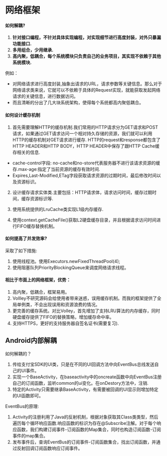 # 网络框架

#### 如何解耦?

1. **针对接口编程，不针对具体实现编程，对实现细节进行高度封装，对外只暴漏功能接口.**
2. **多用组合，少用继承.**
3. **高内聚，低耦合，每个系统模块只负责自己的业务项目，其实现不依赖于其他系统模块.**

例如：

* 对网络请求进行高度封装,抽象出请求的URL，请求参数等关键信息。那么对于网络请求类来说，它就可以不依赖于具体的Request实现，就能获取发起网络请求的关键信息，进行数据访问。
* 而且清晰的分出了几大块系统架构，使得每个系统都高内聚低耦合。

#### 如何设计缓存机制

1. 首先需要理解HTTP的缓存机制.我们常用的HTTP请求分为GET请求和POST请求，如果通过GET请求访问一个相对持久存储的资源，我们就可以利用HTTP的缓存机制对GET请求进行缓存.
HTTP的request和response都包含了HTTP HEADER和HTTP BODY，HTTP HEADER中保存了跟HTTP Cache缓存相关的信息.

* cache-control字段: no-cache和no-store代表服务器不进行该请求资源的缓存.max-age:指定了当前资源的缓存有效时间.
* Expires,Last-Modified,ETag字段获取请求资源的过期时间，最后修改时间以及资源标识。

2. 设计缓存请求实体类.主要包括：HTTP请求体，请求访问时间，缓存过期时间，缓存资源标识等.

3. 使用系统提供的LruCache类实现L1级内存缓存.

4. 使用context.getCacheFile()获取L2硬盘缓存目录，并且根据请求访问时间进行FIFO缓存替换机制。


#### 如何提高了并发效率?

采取了如下措施:

1. 使用线程池。使用Executors.newFixedThreadPool(4);
2. 使用阻塞队列PriorityBlockingQueue来调度网络请求线程。


#### 相比于市面上的网络框架，优势：

1. 高内聚，低耦合，框架易用。
2. Vollley不研究源码会给使用者带来迷惑，误用缓存机制。而我的框架提供了全局单例类，不会出现误用和资源浪费的情况。
3. 更完善的缓存系统。对比Volley，首先增加了支持LRU算法的内存缓存，同时硬盘缓存提供了FIFO的替换策略，增加缓存命中率。
4. 支持HTTPS，更好的支持服务器自签名证书(需要复习).


## Android内部解耦

如何解耦的？

1. 传给支付宝SDK的UI类，只是在不同的UI回调方法中向EventBus总线发送自己的UI事件。
2. 实现一个BaseActivity，在baseactivity中的oncreate函数中向EventBus注册自己的订阅函数，监听common的ui变化。在onDestory方法中，注销.
3. 特定的Activity只需要继承BaseActivity，有需要被回调的UI显示则增加特定的UI函数即可。

EventBus的原理:

1. Activity的注册利用了Java的反射机制，根据对象获取其Class类类型，然后遍历每个循环响应函数.响应函数的标识为存在@Subscribe注解。对于每个响应函数，我们构建订阅事件-订阅函数的Map集合，同时也构造订阅函数-订阅事件的map集合。
2. 发布事件后，查询EventBus的订阅事件-订阅函数集合，找出订阅函数，并通过反射回调订阅函数响应订阅事件。 
